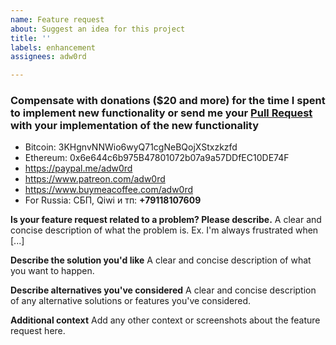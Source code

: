 ```yaml
---
name: Feature request
about: Suggest an idea for this project
title: ''
labels: enhancement
assignees: adw0rd

---
```


### Compensate with donations ($20 and more) for the time I spent to implement new functionality or send me your [Pull Request](https://github.com/adw0rd/instagrapi/pulls) with your implementation of the new functionality

* Bitcoin: 3KHgnvNNWio6wyQ71cgNeBQojXStxzkzfd
* Ethereum: 0x6e644c6b975B47801072b07a9a57DDfEC10DE74F
* https://paypal.me/adw0rd
* https://www.patreon.com/adw0rd
* https://www.buymeacoffee.com/adw0rd
* For Russia: СБП, Qiwi и тп: **+79118107609**

**Is your feature request related to a problem? Please describe.**
A clear and concise description of what the problem is. Ex. I'm always frustrated when [...]

**Describe the solution you'd like**
A clear and concise description of what you want to happen.

**Describe alternatives you've considered**
A clear and concise description of any alternative solutions or features you've considered.

**Additional context**
Add any other context or screenshots about the feature request here.
